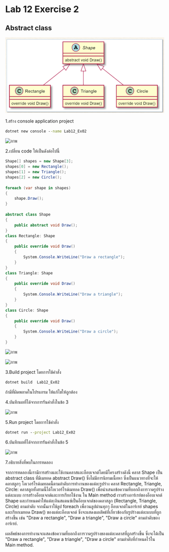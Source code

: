 # Lab 12 Exercise 2

## Abstract class

![alt text](./Pictures/image02.png)

1.สร้าง console application project

```cmd
dotnet new console --name Lab12_Ex02
```

![ภาพ](https://github.com/AnchisaPhetnoi/03376836-OOP-2566-Lab-12/assets/144197034/4eb3029a-54dc-4758-8516-4904f60e46e2)

2.เปลี่ยน code ให้เป็นดังต่อไปนี้

```cs
Shape[] shapes = new Shape[3];
shapes[0] = new Rectangle();
shapes[1] = new Triangle();
shapes[2] = new Circle();

foreach (var shape in shapes)
{
    shape.Draw();
}

abstract class Shape
{
    public abstract void Draw();
}
class Rectangle: Shape
{
    public override void Draw()
    {
        System.Console.WriteLine("Draw a rectangle");
    }
}
class Triangle: Shape
{
    public override void Draw()
    {
        System.Console.WriteLine("Draw a triangle");
    }
}
class Circle: Shape
{
    public override void Draw()
    {
        System.Console.WriteLine("Draw a circle");
    }
}
```

![ภาพ](https://github.com/AnchisaPhetnoi/03376836-OOP-2566-Lab-12/assets/144197034/bc202ba5-9dcc-49dc-9dfe-8a8504b4be6b)

![ภาพ](https://github.com/AnchisaPhetnoi/03376836-OOP-2566-Lab-12/assets/144197034/6c01f565-ea81-460b-95b2-7c6ba8485a31)

3.Build project โดยการใช้คำสั่ง

```cmd
dotnet build  Lab12_Ex02
```

ถ้ามีที่ผิดพลาดในโปรแกรม ให้แก้ไขให้ถูกต้อง

4.บันทึกผลที่ได้จากการรันคำสั่งในข้อ 3

![ภาพ](https://github.com/AnchisaPhetnoi/03376836-OOP-2566-Lab-12/assets/144197034/ab357914-d2c4-4f4a-a3db-c560995c2119)

5.Run project โดยการใช้คำสั่ง

```cmd
dotnet run --project Lab12_Ex02
```

6.บันทึกผลที่ได้จากการรันคำสั่งในข้อ 5

![ภาพ](https://github.com/AnchisaPhetnoi/03376836-OOP-2566-Lab-12/assets/144197034/bf099c6f-446d-49e4-8b55-2f8feb95f5d4)


7.อธิบายสิ่งที่พบในการทดลอง

จากการทดลองนี้เรามีการสร้างและใช้งานคลาสและอ็อบเจกต์โดยมีโครงสร้างดังนี้
คลาส Shape เป็น abstract class ที่มีเมทอด abstract Draw() ซึ่งไม่มีการนิยามเนื้อหา ซึ่งเป็นแนวทางที่จะให้คลาสลูกๆ โอเวอร์ไรด์เมทอดนี้ตามลำดับการทำงานของแต่ละรูปร่าง
คลาส Rectangle, Triangle, Circle: คลาสลูกทั้งสามนี้ได้โอเวอร์ไรด์เมทอด Draw() เพื่อนำเสนอข้อความที่บอกถึงการวาดรูปร่างแต่ละแบบ
การสร้างอ็อบเจกต์และการเรียกใช้งาน ใน Main method เราสร้างอาร์เรย์ของอ็อบเจกต์ Shape และกำหนดค่าให้แต่ละอินสแตนซ์เป็นอ็อบเจกต์ของคลาสลูก (Rectangle, Triangle, Circle) ตามลำดับ จากนั้นเราใช้ลูป foreach เพื่อวนลูปผ่านทุกๆ อ็อบเจกต์ในอาร์เรย์ shapes และเรียกเมทอด Draw() ของแต่ละอ็อบเจกต์ ซึ่งจะแสดงผลลัพธ์ที่เกี่ยวข้องกับรูปร่างแต่ละแบบที่ถูกสร้างขึ้น เช่น "Draw a rectangle", "Draw a triangle", "Draw a circle" ตามลำดับของอาร์เรย์.

ผลลัพธ์ของการทำงานจะแสดงข้อความที่บอกถึงการวาดรูปร่างของแต่ละคลาสที่ถูกสร้างขึ้น ซึ่งจะได้เป็น "Draw a rectangle", "Draw a triangle", "Draw a circle" ตามลำดับที่กำหนดไว้ใน Main method.
